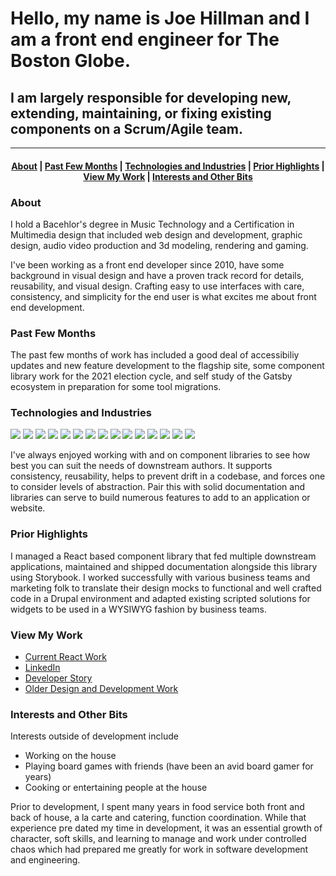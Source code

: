 # Hello, my name is Joe Hillman and I am a front end engineer for The Boston Globe.
## I am largely responsible for developing new, extending, maintaining, or fixing existing components on a Scrum/Agile team.
--------------------------------

<h4 align="center">
  <a href="#about">About</a>&nbsp;|
  <a href="#past-few-months">Past Few Months</a>&nbsp;|
  <a href="#technologies-and-industries">Technologies and Industries</a>&nbsp;|
  <a href="#prior-highlights">Prior Highlights</a>&nbsp;|
  <a href="#view-my-work">View My Work</a>&nbsp;|
  <a href="#interests-and-other-bits">Interests and Other Bits</a>
</h4>

### About
I hold a Bacehlor's degree in Music Technology and a Certification in Multimedia design that included web design and development, graphic design, audio video production and 3d modeling, rendering and gaming.

I've been working as a front end developer since 2010, have some background in visual design and have a proven track record for details, reusability, and visual design.
Crafting easy to use interfaces with care, consistency, and simplicity for the end user is what excites me about front end development.

### Past Few Months
The past few months of work has included a good deal of accessibiliy updates and new feature development to the flagship site, some component library work for the 2021 election cycle, and self study of the Gatsby ecosystem in preparation for some tool migrations.

### Technologies and Industries
![](https://img.shields.io/badge/Tech-HTML/CSS/JS-informational?style=flat&logo=<LOGO_NAME>&logoColor=black&color=5eb7ff)
![](https://img.shields.io/badge/Tech-HTML/ES6-informational?style=flat&logo=<LOGO_NAME>&logoColor=black&color=5eb7ff)
![](https://img.shields.io/badge/Tech-React-informational?style=flat&logo=<LOGO_NAME>&logoColor=black&color=5eb7ff)
![](https://img.shields.io/badge/Tech-SCSS-informational?style=flat&logo=<LOGO_NAME>&logoColor=black&color=5eb7ff)
![](https://img.shields.io/badge/Shell-Bash-informational?style=flat&logo=<LOGO_NAME>&logoColor=black&color=5eb7ff)
![](https://img.shields.io/badge/OS-MAC-informational?style=flat&logo=<LOGO_NAME>&logoColor=black&color=5eb7ff)
![](https://img.shields.io/badge/Editor-VSCode-informational?style=flat&logo=<LOGO_NAME>&logoColor=black&color=5eb7ff)
![](https://img.shields.io/badge/Editor-Atom-informational?style=flat&logo=<LOGO_NAME>&logoColor=black&color=5eb7ff)
![](https://img.shields.io/badge/CMS-Drupal-informational?style=flat&logo=<LOGO_NAME>&logoColor=black&color=5eb7ff)
![](https://img.shields.io/badge/CMS-ARC-informational?style=flat&logo=<LOGO_NAME>&logoColor=black&color=5eb7ff)
![](https://img.shields.io/badge/IndustryXP-PublishingAndEventsTech-informational?style=flat&logo=<LOGO_NAME>&logoColor=black&color=5eb7ff)
![](https://img.shields.io/badge/IndustryXP-HealthcareTech-informational?style=flat&logo=<LOGO_NAME>&logoColor=black&color=5eb7ff)
![](https://img.shields.io/badge/IndustryXP-EducationTech-informational?style=flat&logo=<LOGO_NAME>&logoColor=black&color=5eb7ff)
![](https://img.shields.io/badge/LegacyXP-Handlebars-informational?style=flat&logo=<LOGO_NAME>&logoColor=black&color=5eb7ff)
![](https://img.shields.io/badge/LegacyXP-IE7+-informational?style=flat&logo=<LOGO_NAME>&logoColor=black&color=5eb7ff)

I've always enjoyed working with and on component libraries to see how best you can suit the needs of downstream authors. It supports consistency, reusability, helps to prevent drift in a codebase, and forces one to consider levels of abstraction. Pair this with solid documentation and libraries can serve to build numerous features to add to an application or website.

### Prior Highlights
I managed a React based component library that fed multiple downstream applications, maintained and shipped documentation alongside this library using Storybook.
I worked successfully with various business teams and marketing folk to translate their design mocks to functional and well crafted code in a Drupal environment and adapted existing scripted solutions for widgets to be used in a WYSIWYG fashion by business teams.

### View My Work
* [Current React Work](https://github.com/joeHillman/react-workbench)
* [LinkedIn](https://www.linkedin.com/in/joehillman/)
* [Developer Story](https://stackoverflow.com/users/story/6320109)
* [Older Design and Development Work](http://www.littleredplanedesign.com/)

### Interests and Other Bits
Interests outside of development include
* Working on the house
* Playing board games with friends (have been an avid board gamer for years)
* Cooking or entertaining people at the house

Prior to development, I spent many years in food service both front and back of house, a la carte and catering, function coordination.
While that experience pre dated my time in development, it was an essential growth of character, soft skills, and learning to manage and work under controlled chaos which had prepared me greatly for work in software development and engineering.
